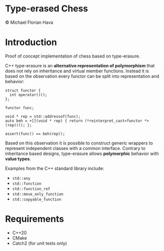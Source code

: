 # Type-erased Chess

© Michael Florian Hava


# Introduction
Proof of concept implementation of chess based on type-erasure.

C++ type-erasure is an **alternative representation of polymorphism** that does not rely on inheritance and virtual member functions.
Instead it is based on the observation every functor can be split into representation and behavior:
```
struct functor {
  int operator()();
};

functor func;

void * rep = std::addressof(func);
auto beh = +[](void * rep) { return (*reinterpret_cast<functor *>(rep))(); };

assert(func() == beh(rep));
```

Based on this observation it is possible to construct generic wrappers to represent independent classes with a common interface.
Contrary to inheritance based designs, type-erasure allows **polymorphic** behavior with **value types**.

Examples from the C++ standard library include:
 * `std::any`
 * `std::function`
 * `std::function_ref`
 * `std::move_only_function`
 * `std::copyable_function`


# Requirements
 * C++20
 * CMake
 * Catch2 (for unit tests only)
